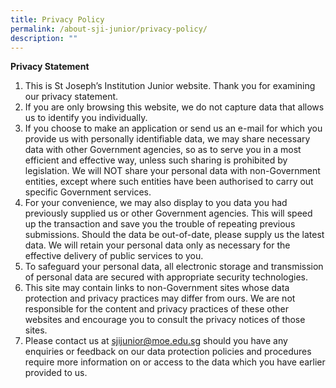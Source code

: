 ```yaml
---
title: Privacy Policy
permalink: /about-sji-junior/privacy-policy/
description: ""
---
```

<p><strong>Privacy Statement</strong></p>
<ol>
<li>This is St Joseph’s Institution Junior website. Thank you for examining our privacy statement.</li>
<li>If you are only browsing this website, we do not capture data that allows us to identify you individually.</li>
<li>If you choose to make an application or send us an e-mail for which you provide us with personally identifiable data, we may share necessary data with other Government agencies, so as to serve you in a most efficient and effective way, unless such sharing is prohibited by legislation. We will NOT share your personal data with non-Government entities, except where such entities have been authorised to carry out specific Government services.</li>
<li>For your convenience, we may also display to you data you had previously supplied us or other Government agencies. This will speed up the transaction and save you the trouble of repeating previous submissions. Should the data be out-of-date, please supply us the latest data. We will retain your personal data only as necessary for the effective delivery of public services to you.</li>
<li>To safeguard your personal data, all electronic storage and transmission of personal data are secured with appropriate security technologies.</li>
<li>This site may contain links to non-Government sites whose data protection and privacy practices may differ from ours. We are not responsible for the content and privacy practices of these other websites and encourage you to consult the privacy notices of those sites.</li>
<li>Please contact us at&nbsp;<a target="" href="mailto:sjijunior@moe.edu.sg">sjijunior@moe.edu.sg</a>&nbsp;should you have any enquiries or feedback on our data protection policies and procedures require more information on or access to the data which you have earlier provided to us.</li>
</ol>